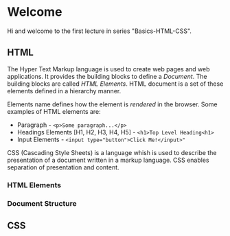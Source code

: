 # Welcome
Hi and welcome to the first lecture in series "Basics-HTML-CSS".

## HTML
The Hyper Text Markup language is used to create web pages and web applications. It provides the building blocks to define a *Document*. The building blocks are called _HTML Elements_. HTML document is a set of these elements defined in a hierarchy manner.

Elements name defines how the element is *rendered* in the browser. Some examples of HTML elements are:

- Paragraph - ` <p>Some paragraph...</p> `
- Headings Elements [H1, H2, H3, H4, H5] - `<h1>Top Level Heading<h1>`
- Input Elements - `<input type="button">Click Me!</input>"`

CSS (Cascading Style Sheets) is a language whish is used to describe the presentation of a document written in a markup language. CSS enables separation of presentation and content.

### HTML Elements
### Document Structure


## CSS
